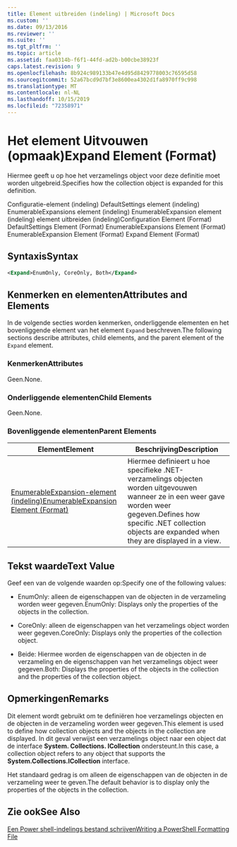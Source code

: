 ```yaml
---
title: Element uitbreiden (indeling) | Microsoft Docs
ms.custom: ''
ms.date: 09/13/2016
ms.reviewer: ''
ms.suite: ''
ms.tgt_pltfrm: ''
ms.topic: article
ms.assetid: faa0314b-f6f1-44fd-ad2b-b00cbe38923f
caps.latest.revision: 9
ms.openlocfilehash: 8b924c989133b47e4d95d8429778003c76595d58
ms.sourcegitcommit: 52a67bcd9d7bf3e8600ea4302d1fa8970ff9c998
ms.translationtype: MT
ms.contentlocale: nl-NL
ms.lasthandoff: 10/15/2019
ms.locfileid: "72358971"
---
```

# <a name="expand-element-format"></a><span data-ttu-id="ed2a8-102">Het element Uitvouwen (opmaak)</span><span class="sxs-lookup"><span data-stu-id="ed2a8-102">Expand Element (Format)</span></span>

<span data-ttu-id="ed2a8-103">Hiermee geeft u op hoe het verzamelings object voor deze definitie moet worden uitgebreid.</span><span class="sxs-lookup"><span data-stu-id="ed2a8-103">Specifies how the collection object is expanded for this definition.</span></span>

<span data-ttu-id="ed2a8-104">Configuratie-element (indeling) DefaultSettings element (indeling) EnumerableExpansions element (indeling) EnumerableExpansion element (indeling) element uitbreiden (indeling)</span><span class="sxs-lookup"><span data-stu-id="ed2a8-104">Configuration Element (Format) DefaultSettings Element (Format) EnumerableExpansions Element (Format) EnumerableExpansion Element (Format) Expand Element (Format)</span></span>

## <a name="syntax"></a><span data-ttu-id="ed2a8-105">Syntaxis</span><span class="sxs-lookup"><span data-stu-id="ed2a8-105">Syntax</span></span>

```xml
<Expand>EnumOnly, CoreOnly, Both</Expand>
```

## <a name="attributes-and-elements"></a><span data-ttu-id="ed2a8-106">Kenmerken en elementen</span><span class="sxs-lookup"><span data-stu-id="ed2a8-106">Attributes and Elements</span></span>

<span data-ttu-id="ed2a8-107">In de volgende secties worden kenmerken, onderliggende elementen en het bovenliggende element van het element `Expand` beschreven.</span><span class="sxs-lookup"><span data-stu-id="ed2a8-107">The following sections describe attributes, child elements, and the parent element of the `Expand` element.</span></span>

### <a name="attributes"></a><span data-ttu-id="ed2a8-108">Kenmerken</span><span class="sxs-lookup"><span data-stu-id="ed2a8-108">Attributes</span></span>

<span data-ttu-id="ed2a8-109">Geen.</span><span class="sxs-lookup"><span data-stu-id="ed2a8-109">None.</span></span>

### <a name="child-elements"></a><span data-ttu-id="ed2a8-110">Onderliggende elementen</span><span class="sxs-lookup"><span data-stu-id="ed2a8-110">Child Elements</span></span>

<span data-ttu-id="ed2a8-111">Geen.</span><span class="sxs-lookup"><span data-stu-id="ed2a8-111">None.</span></span>

### <a name="parent-elements"></a><span data-ttu-id="ed2a8-112">Bovenliggende elementen</span><span class="sxs-lookup"><span data-stu-id="ed2a8-112">Parent Elements</span></span>

|<span data-ttu-id="ed2a8-113">Element</span><span class="sxs-lookup"><span data-stu-id="ed2a8-113">Element</span></span>|<span data-ttu-id="ed2a8-114">Beschrijving</span><span class="sxs-lookup"><span data-stu-id="ed2a8-114">Description</span></span>|
|-------------|-----------------|
|[<span data-ttu-id="ed2a8-115">EnumerableExpansion-element (indeling)</span><span class="sxs-lookup"><span data-stu-id="ed2a8-115">EnumerableExpansion Element (Format)</span></span>](./enumerableexpansion-element-format.md)|<span data-ttu-id="ed2a8-116">Hiermee definieert u hoe specifieke .NET-verzamelings objecten worden uitgevouwen wanneer ze in een weer gave worden weer gegeven.</span><span class="sxs-lookup"><span data-stu-id="ed2a8-116">Defines how specific .NET collection objects are expanded when they are displayed in a view.</span></span>|

## <a name="text-value"></a><span data-ttu-id="ed2a8-117">Tekst waarde</span><span class="sxs-lookup"><span data-stu-id="ed2a8-117">Text Value</span></span>

<span data-ttu-id="ed2a8-118">Geef een van de volgende waarden op:</span><span class="sxs-lookup"><span data-stu-id="ed2a8-118">Specify one of the following values:</span></span>

- <span data-ttu-id="ed2a8-119">EnumOnly: alleen de eigenschappen van de objecten in de verzameling worden weer gegeven.</span><span class="sxs-lookup"><span data-stu-id="ed2a8-119">EnumOnly: Displays only the properties of the objects in the collection.</span></span>

- <span data-ttu-id="ed2a8-120">CoreOnly: alleen de eigenschappen van het verzamelings object worden weer gegeven.</span><span class="sxs-lookup"><span data-stu-id="ed2a8-120">CoreOnly: Displays only the properties of the collection object.</span></span>

- <span data-ttu-id="ed2a8-121">Beide: Hiermee worden de eigenschappen van de objecten in de verzameling en de eigenschappen van het verzamelings object weer gegeven.</span><span class="sxs-lookup"><span data-stu-id="ed2a8-121">Both: Displays the properties of the objects in the collection and the properties of the collection object.</span></span>

## <a name="remarks"></a><span data-ttu-id="ed2a8-122">Opmerkingen</span><span class="sxs-lookup"><span data-stu-id="ed2a8-122">Remarks</span></span>

<span data-ttu-id="ed2a8-123">Dit element wordt gebruikt om te definiëren hoe verzamelings objecten en de objecten in de verzameling worden weer gegeven.</span><span class="sxs-lookup"><span data-stu-id="ed2a8-123">This element is used to define how collection objects and the objects in the collection are displayed.</span></span> <span data-ttu-id="ed2a8-124">In dit geval verwijst een verzamelings object naar een object dat de interface **System. Collections. ICollection** ondersteunt.</span><span class="sxs-lookup"><span data-stu-id="ed2a8-124">In this case, a collection object refers to any object that supports the  **System.Collections.ICollection** interface.</span></span>

<span data-ttu-id="ed2a8-125">Het standaard gedrag is om alleen de eigenschappen van de objecten in de verzameling weer te geven.</span><span class="sxs-lookup"><span data-stu-id="ed2a8-125">The default behavior is to display only the properties of the objects in the collection.</span></span>

## <a name="see-also"></a><span data-ttu-id="ed2a8-126">Zie ook</span><span class="sxs-lookup"><span data-stu-id="ed2a8-126">See Also</span></span>

[<span data-ttu-id="ed2a8-127">Een Power shell-indelings bestand schrijven</span><span class="sxs-lookup"><span data-stu-id="ed2a8-127">Writing a PowerShell Formatting File</span></span>](./writing-a-powershell-formatting-file.md)
